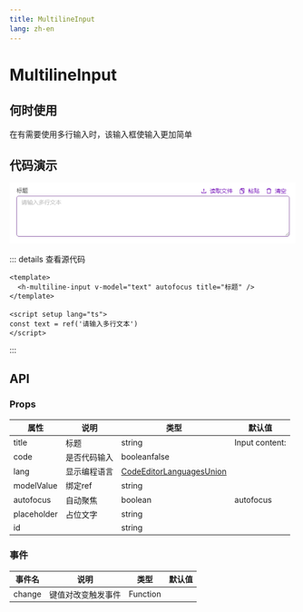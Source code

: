 ```yaml
---
title: MultilineInput
lang: zh-en
---
```

# MultilineInput

## 何时使用

在有需要使用多行输入时，该输入框使输入更加简单

## 代码演示

<!-- <template>
  <h-multiline-input v-model="text" autofocus title="标题" />
</template>

<script setup lang="ts">
const text = ref('请输入多行文本')
</script> -->

![1677219163877](image/MultilineInput/1677219163877.png)

::: details 查看源代码

```vue
<template>
  <h-multiline-input v-model="text" autofocus title="标题" />
</template>

<script setup lang="ts">
const text = ref('请输入多行文本')
</script>

```

:::

## API

### Props

| 属性        | 说明         | 类型                                               | 默认值         |
| ----------- | ------------ | -------------------------------------------------- | -------------- |
| title       | 标题         | string                                             | Input content: |
| code        | 是否代码输入 | booleanfalse                                       |                |
| lang        | 显示编程语言 | [CodeEditorLanguagesUnion](#CodeEditorLanguagesUnion) |                |
| modelValue  | 绑定ref      | string                                             |                |
| autofocus   | 自动聚焦     | boolean                                            | autofocus      |
| placeholder | 占位文字     | string                                             |                |
| id          |              | string                                             |                |

### 事件

| 事件名   | 说明               | 类型   | 默认值 |
| ------ | ------------------ | ------ | ------ |
| change | 键值对改变触发事件 | Function |        |
